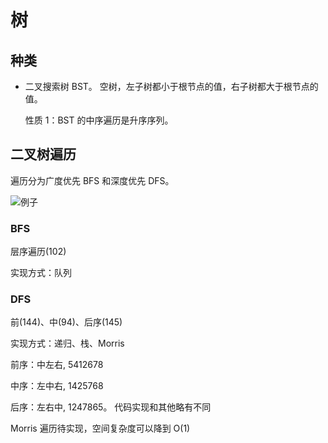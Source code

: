 # 树

## 种类

- 二叉搜索树 BST。 空树，左子树都小于根节点的值，右子树都大于根节点的值。

  性质 1：BST 的中序遍历是升序序列。

## 二叉树遍历

遍历分为广度优先 BFS 和深度优先 DFS。

![例子](https://pic.leetcode-cn.com/0005d6f797d3281bbe2be08effd0f8fa991dc8126aef754929af34edf650626a-image.png)

### BFS

层序遍历(102)

实现方式：队列

### DFS

前(144)、中(94)、后序(145)

实现方式：递归、栈、Morris

前序：中左右, 5412678

中序：左中右, 1425768

后序：左右中, 1247865。 代码实现和其他略有不同

Morris 遍历待实现，空间复杂度可以降到 O(1)
